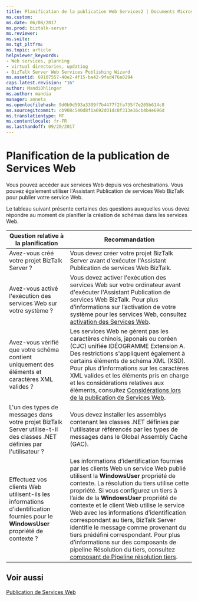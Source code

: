 ```yaml
---
title: Planification de la publication Web Services2 | Documents Microsoft
ms.custom: 
ms.date: 06/08/2017
ms.prod: biztalk-server
ms.reviewer: 
ms.suite: 
ms.tgt_pltfrm: 
ms.topic: article
helpviewer_keywords:
- Web services, planning
- virtual directories, updating
- BizTalk Server Web Services Publishing Wizard
ms.assetid: 69107557-48e2-4f15-ba42-9fad476a8294
caps.latest.revision: "16"
author: MandiOhlinger
ms.author: mandia
manager: anneta
ms.openlocfilehash: 9d0b9d593a3309f7b4477f2fa735f7e265b614c8
ms.sourcegitcommit: cb908c540d8f1a692d01dc8f313e16cb4b4e696d
ms.translationtype: MT
ms.contentlocale: fr-FR
ms.lasthandoff: 09/20/2017
---
```

# <a name="planning-for-publishing-web-services"></a>Planification de la publication de Services Web
Vous pouvez accéder aux services Web depuis vos orchestrations. Vous pouvez également utiliser l'Assistant Publication de services Web BizTalk pour publier votre service Web.  
  
 Le tableau suivant présente certaines des questions auxquelles vous devez répondre au moment de planifier la création de schémas dans les services Web.  
  
|Question relative à la planification|Recommandation|  
|-----------------------|--------------------|  
|Avez-vous créé votre projet BizTalk Server ?|Vous devez créer votre projet BizTalk Server avant d'exécuter l'Assistant Publication de services Web BizTalk.|  
|Avez-vous activé l'exécution des services Web sur votre système ?|Vous devez activer l'exécution des services Web sur votre ordinateur avant d'exécuter l'Assistant Publication de services Web BizTalk. Pour plus d’informations sur l’activation de votre système pour les services Web, consultez [activation des Services Web](../core/enabling-web-services.md).|  
|Avez-vous vérifié que votre schéma contient uniquement des éléments et caractères XML valides ?|Les services Web ne gèrent pas les caractères chinois, japonais ou coréen (CJC) unifiée IDÉOGRAMME Extension A. Des restrictions s'appliquent également à certains éléments de schéma XML (XSD). Pour plus d’informations sur les caractères XML valides et les éléments pris en charge et les considérations relatives aux éléments, consultez [Considérations lors de la publication de Services Web](../core/considerations-when-publishing-web-services.md).|  
|L'un des types de messages dans votre projet BizTalk Server utilise-t-il des classes .NET définies par l'utilisateur ?|Vous devez installer les assemblys contenant les classes .NET définies par l'utilisateur référencés par les types de messages dans le Global Assembly Cache (GAC).|  
|Effectuez vos clients Web utilisent-ils les informations d’identification fournies pour le **WindowsUser** propriété de contexte ?|Les informations d’identification fournies par les clients Web un service Web publié utilisent la **WindowsUser** propriété de contexte. La résolution du tiers utilise cette propriété. Si vous configurez un tiers à l’aide de la **WindowsUser** propriété de contexte et le client Web utilise le service Web avec les informations d’identification correspondant au tiers, BizTalk Server identifie le message comme provenant du tiers prédéfini correspondant. Pour plus d’informations sur des composants de pipeline Résolution du tiers, consultez [composant de Pipeline résolution tiers](../core/party-resolution-pipeline-component.md).|  
  
## <a name="see-also"></a>Voir aussi  
 [Publication de Services Web](../core/publishing-web-services.md)